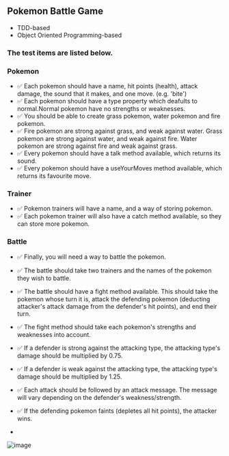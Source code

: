## Pokemon Battle Game
- TDD-based
- Object Oriented Programming-based

### The test items are listed below.
### Pokemon

- ✅ Each pokemon should have a name, hit points (health), attack damage, the sound that it makes, and one move. (e.g. 'bite')
- ✅ Each pokemon should have a type property which deafults to normal.Normal pokemon have no strengths or weaknesses.
- ✅ You should be able to create grass pokemon, water pokemon and fire pokemon.
- ✅ Fire pokemon are strong against grass, and weak against water. Grass pokemon are strong against water, and weak against fire. Water pokemon are strong against fire and weak against grass.
- ✅ Every pokemon should have a talk method available, which returns its sound.
- ✅ Every pokemon should have a useYourMoves method available, which returns its favourite move.

### Trainer

- ✅ Pokemon trainers will have a name, and a way of storing pokemon.
- ✅ Each pokemon trainer will also have a catch method available, so they can store more pokemon.

### Battle

- ✅ Finally, you will need a way to battle the pokemon.
- ✅ The battle should take two trainers and the names of the pokemon they wish to battle.

- ✅ The battle should have a fight method available. This should take the pokemon whose turn it is, attack the defending pokemon (deducting attacker's attack damage from the defender's hit points), and end their turn.
- ✅ The fight method should take each pokemon's strengths and weaknesses into account.
- ✅ If a defender is strong against the attacking type, the attacking type's damage should be multiplied by 0.75. 
- ✅ If a defender is weak against the attacking type, the attacking type's damage should be multiplied by 1.25.
- ✅ Each attack should be followed by an attack message. The message will vary depending on the defender's weakness/strength.
- ✅ If the defending pokemon faints (depletes all hit points), the attacker wins.
- 
![image](https://user-images.githubusercontent.com/75744588/144683799-0366c355-1083-452e-9906-6ba051561048.png)

